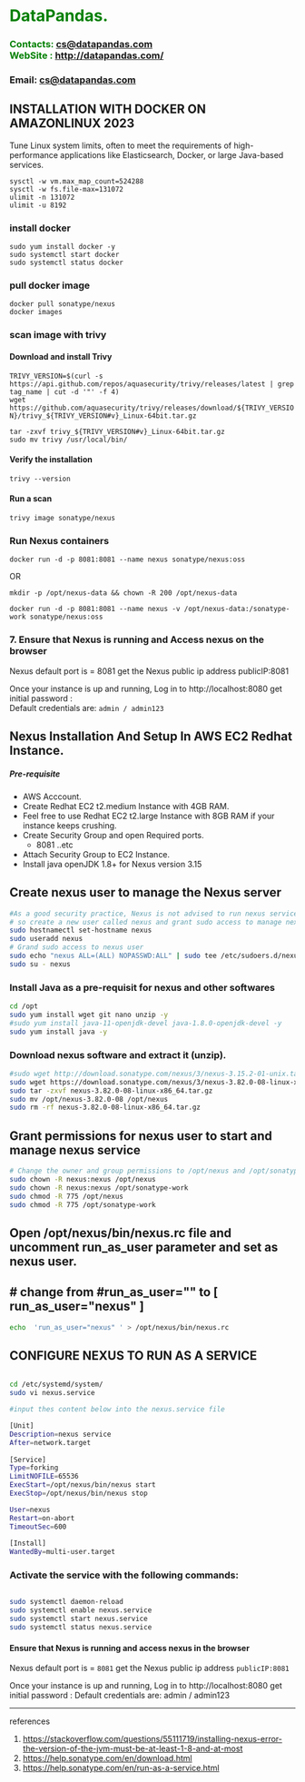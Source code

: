 #  **<span style="color:green">DataPandas.</span>**
### **<span style="color:green">Contacts: cs@datapandas.com<br> WebSite : <http://datapandas.com/></span>**
### **Email: cs@datapandas.com**

## INSTALLATION WITH DOCKER ON AMAZONLINUX 2023
 Tune Linux system limits, often to meet the requirements of high-performance applications like Elasticsearch, Docker, or large Java-based services. 
 
`sysctl -w vm.max_map_count=524288`    
`sysctl -w fs.file-max=131072`   
`ulimit -n 131072`  
`ulimit -u 8192`  

### install docker  
`sudo yum install docker -y`  
`sudo systemctl start docker`  
`sudo systemctl status docker`  


### pull docker image  
`docker pull sonatype/nexus`  
`docker images`

### scan image with trivy   
#### Download and install Trivy  
`TRIVY_VERSION=$(curl -s https://api.github.com/repos/aquasecurity/trivy/releases/latest | grep tag_name | cut -d '"' -f 4)`  
`wget https://github.com/aquasecurity/trivy/releases/download/${TRIVY_VERSION}/trivy_${TRIVY_VERSION#v}_Linux-64bit.tar.gz`  

`tar -zxvf trivy_${TRIVY_VERSION#v}_Linux-64bit.tar.gz`   
`sudo mv trivy /usr/local/bin/`   


#### Verify the installation
`trivy --version`   

#### Run a scan   
`trivy image sonatype/nexus`  


### Run Nexus containers  

`docker run -d -p 8081:8081 --name nexus sonatype/nexus:oss`   

OR  

`mkdir -p /opt/nexus-data && chown -R 200 /opt/nexus-data`   

`docker run -d -p 8081:8081 --name nexus -v /opt/nexus-data:/sonatype-work sonatype/nexus:oss`

### 7. Ensure that Nexus is running and Access nexus on the browser
 Nexus default port is = 8081
 get the Nexus public ip address 
 publicIP:8081

Once your instance is up and running, Log in to http://localhost:8080 
get initial password :  
Default credentials are: `admin / admin123`


## Nexus Installation And Setup In AWS EC2 Redhat Instance.
##### Pre-requisite
+ AWS Acccount.
+ Create Redhat EC2 t2.medium Instance with 4GB RAM.
+ Feel free to use Redhat EC2 t2.large Instance with 8GB RAM if your instance keeps crushing. 
+ Create Security Group and open Required ports.
   + 8081 ..etc
+ Attach Security Group to EC2 Instance.
+ Install java openJDK 1.8+ for Nexus version 3.15

## Create nexus user to manage the Nexus server
```sh
#As a good security practice, Nexus is not advised to run nexus service as a root user, 
# so create a new user called nexus and grant sudo access to manage nexus services as follows. 
sudo hostnamectl set-hostname nexus
sudo useradd nexus
# Grand sudo access to nexus user
sudo echo "nexus ALL=(ALL) NOPASSWD:ALL" | sudo tee /etc/sudoers.d/nexus
sudo su - nexus
```

### Install Java as a pre-requisit for nexus and other softwares

``` sh
cd /opt
sudo yum install wget git nano unzip -y
#sudo yum install java-11-openjdk-devel java-1.8.0-openjdk-devel -y
sudo yum install java -y
```
### Download nexus software and extract it (unzip).
```sh
#sudo wget http://download.sonatype.com/nexus/3/nexus-3.15.2-01-unix.tar.gz
sudo wget https://download.sonatype.com/nexus/3/nexus-3.82.0-08-linux-x86_64.tar.gz
sudo tar -zxvf nexus-3.82.0-08-linux-x86_64.tar.gz
sudo mv /opt/nexus-3.82.0-08 /opt/nexus
sudo rm -rf nexus-3.82.0-08-linux-x86_64.tar.gz
```

## Grant permissions for nexus user to start and manage nexus service
```sh
# Change the owner and group permissions to /opt/nexus and /opt/sonatype-work directories.
sudo chown -R nexus:nexus /opt/nexus
sudo chown -R nexus:nexus /opt/sonatype-work
sudo chmod -R 775 /opt/nexus
sudo chmod -R 775 /opt/sonatype-work
```
##  Open /opt/nexus/bin/nexus.rc file and  uncomment run_as_user parameter and set as nexus user.
## # change from #run_as_user="" to [ run_as_user="nexus" ]

```sh
echo  'run_as_user="nexus" ' > /opt/nexus/bin/nexus.rc
```

##  CONFIGURE NEXUS TO RUN AS A SERVICE 
```sh

cd /etc/systemd/system/
sudo vi nexus.service

#input thes content below into the nexus.service file

[Unit]
Description=nexus service
After=network.target
  
[Service]
Type=forking
LimitNOFILE=65536
ExecStart=/opt/nexus/bin/nexus start
ExecStop=/opt/nexus/bin/nexus stop

User=nexus
Restart=on-abort
TimeoutSec=600
  
[Install]
WantedBy=multi-user.target

```
### Activate the service with the following commands:
```sh

sudo systemctl daemon-reload
sudo systemctl enable nexus.service
sudo systemctl start nexus.service
sudo systemctl status nexus.service
```
#### Ensure that Nexus is running and access nexus in the browser   
Nexus default port is = `8081` get the Nexus public ip address `publicIP:8081` 

Once your instance is up and running, Log in to http://localhost:8080 get initial password :
Default credentials are: admin / admin123


------------------
references
1.  https://stackoverflow.com/questions/55111719/installing-nexus-error-the-version-of-the-jvm-must-be-at-least-1-8-and-at-most
2. https://help.sonatype.com/en/download.html
3. https://help.sonatype.com/en/run-as-a-service.html

